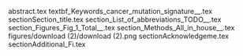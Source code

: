 abstract.tex
textbf_Keywords_cancer_mutation_signature__.tex
sectionSection_title.tex
section_List_of_abbreviations_TODO__.tex
section_Figures_Fig_1_Total__.tex
section_Methods_All_in_house__.tex
figures/download (2)/download (2).png
sectionAcknowledgeme.tex
sectionAdditional_Fi.tex
